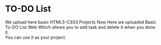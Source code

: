 # TO-DO List
We upload here basic HTML5-CSS3 Projects
Now Here we uploaded Basic To-DO List Web Which allows you to add task and delete it when you done it.<br>
You can use it as your project.